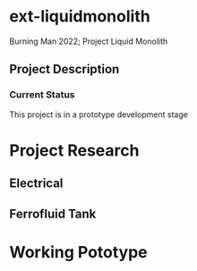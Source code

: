 # ext-liquidmonolith
Burning Man 2022; Project Liquid Monolith
## Project Description

### Current Status
This project is in a prototype development stage

# Project Research

## Electrical

## Ferrofluid Tank

# Working Pototype
